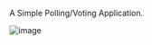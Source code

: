 A Simple Polling/Voting Application. 

![image](https://github.com/user-attachments/assets/ed62bf96-dd09-4948-9ae2-ed5638ab219c)


